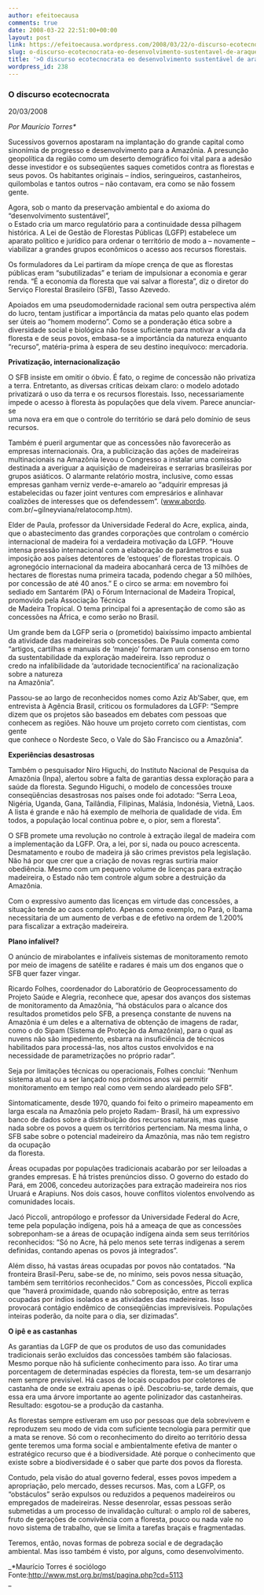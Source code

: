 ```yaml
---
author: efeitoecausa
comments: true
date: 2008-03-22 22:51:00+00:00
layout: post
link: https://efeitoecausa.wordpress.com/2008/03/22/o-discurso-ecotecnocrata-eo-desenvolvimento-sustentavel-de-araque/
slug: o-discurso-ecotecnocrata-eo-desenvolvimento-sustentavel-de-araque
title: '>O discurso ecotecnocrata eo desenvolvimento sustentável de araque'
wordpress_id: 238
---
```


>

### O discurso ecotecnocrata

20/03/2008  
  
_Por Maurício Torres*_  
  
Sucessivos governos apostaram na implantação do grande capital como sinonímia de progresso e desenvolvimento para a Amazônia. A presunção geopolítica da região como um deserto demográfico foi vital para a adesão desse investidor e os subseqüentes saques cometidos contra as florestas e seus povos. Os habitantes originais – índios, seringueiros, castanheiros, quilombolas e tantos outros – não contavam, era como se não fossem gente.  
  
Agora, sob o manto da preservação ambiental e do axioma do “desenvolvimento sustentável”,  
o Estado cria um marco regulatório para a continuidade dessa pilhagem histórica. A Lei de Gestão de Florestas Públicas (LGFP) estabelece um aparato político e jurídico para ordenar o território de modo a – novamente – viabilizar a grandes grupos econômicos o acesso aos recursos florestais.  
  
Os formuladores da Lei partiram da míope crença de que as florestas públicas eram “subutilizadas” e teriam de impulsionar a economia e gerar renda. “É a economia da floresta que vai salvar a floresta”, diz o diretor do Serviço Florestal Brasileiro (SFB), Tasso Azevedo.  
  
Apoiados em uma pseudomodernidade racional sem outra perspectiva além do lucro, tentam justificar a importância da matas pelo quanto elas podem ser úteis ao “homem moderno”. Como se a ponderação ética sobre a diversidade social e biológica não fosse suficiente para motivar a vida da floresta e de seus povos, embasa-se a importância da natureza enquanto “recurso”, matéria-prima à espera de seu destino inequívoco: mercadoria.  
  
**Privatização, internacionalização**  
  
O SFB insiste em omitir o óbvio. É fato, o regime de concessão não privatiza a terra. Entretanto, as diversas críticas deixam claro: o modelo adotado privatizará o uso da terra e os recursos florestais. Isso, necessariamente impede o acesso à floresta às populações que dela vivem. Parece anunciar-se  
uma nova era em que o controle do território se dará pelo domínio de seus recursos.  
  
Também é pueril argumentar que as concessões não favorecerão as empresas internacionais. Ora, a publicização das ações de madeireiras multinacionais na Amazônia levou o Congresso a instalar uma comissão destinada a averiguar a aquisição de madeireiras e serrarias brasileiras por grupos asiáticos. O alarmante relatório mostra, inclusive, como essas empresas ganham verniz verde-e-amarelo ao “adquirir empresas já estabelecidas ou fazer joint ventures com empresários e alinhavar coalizões de interesses que os defendessem”. (www.abordo. com.br/~gilneyviana/relatocomp.htm).  
  
Elder de Paula, professor da Universidade Federal do Acre, explica, ainda, que o abastecimento das grandes corporações que controlam o comércio internacional de madeira foi a verdadeira motivação da LGFP. “Houve intensa pressão internacional com a elaboração de parâmetros e sua imposição aos países detentores de ‘estoques’ de florestas tropicais. O agronegócio internacional da madeira abocanhará cerca de 13 milhões de hectares de florestas numa primeira tacada, podendo chegar a 50 milhões, por concessão de até 40 anos.” E o circo se arma: em novembro foi sediado em Santarém (PA) o Fórum Internacional de Madeira Tropical, promovido pela Associação Técnica  
de Madeira Tropical. O tema principal foi a apresentação de como são as concessões na África, e como serão no Brasil.  
  
Um grande bem da LGFP seria o (prometido) baixíssimo impacto ambiental da atividade das madeireiras sob concessões. De Paula comenta como “artigos, cartilhas e manuais de ‘manejo’ formaram um consenso em torno da sustentabilidade da exploração madeireira. Isso reproduz o  
credo na infalibilidade da ‘autoridade tecnocientífica’ na racionalização sobre a natureza  
na Amazônia”.  
  
Passou-se ao largo de reconhecidos nomes como Aziz Ab’Saber, que, em entrevista à Agência Brasil, criticou os formuladores da LGFP: “Sempre dizem que os projetos são baseados em debates com pessoas que conhecem as regiões. Não houve um projeto correto com cientistas, com gente  
que conhece o Nordeste Seco, o Vale do São Francisco ou a Amazônia”.  
  
**Experiências desastrosas**  
  
Também o pesquisador Niro Higuchi, do Instituto Nacional de Pesquisa da Amazônia (Inpa), alertou sobre a falta de garantias dessa exploração para a saúde da floresta. Segundo Higuchi, o modelo de concessões trouxe conseqüências desastrosas nos países onde foi adotado: “Serra Leoa, Nigéria, Uganda, Gana, Tailândia, Filipinas, Malásia, Indonésia, Vietnã, Laos. A lista é grande e não há exemplo de melhoria de qualidade de vida. Em todos, a população local continua pobre e, o pior, sem a floresta”.  
  
O SFB promete uma revolução no controle à extração ilegal de madeira com a implementação da LGFP. Ora, a lei, por si, nada ou pouco acrescenta. Desmatamento e roubo de madeira já são crimes previstos pela legislação. Não há por que crer que a criação de novas regras surtiria maior obediência. Mesmo com um pequeno volume de licenças para extração madeireira, o Estado não tem controle algum sobre a destruição da Amazônia.  
  
Com o expressivo aumento das licenças em virtude das concessões, a situação tende ao caos completo. Apenas como exemplo, no Pará, o Ibama necessitaria de um aumento de verbas e de efetivo na ordem de 1.200% para fiscalizar a extração madeireira.  
  
**Plano infalível?**  
  
O anúncio de mirabolantes e infalíveis sistemas de monitoramento remoto por meio de imagens de satélite e radares é mais um dos enganos que o SFB quer fazer vingar.  
  
Ricardo Folhes, coordenador do Laboratório de Geoprocessamento do Projeto Saúde e Alegria, reconhece que, apesar dos avanços dos sistemas de monitoramento da Amazônia, “há obstáculos para o alcance dos resultados prometidos pelo SFB, a presença constante de nuvens na Amazônia é um deles e a alternativa de obtenção de imagens de radar, como o do Sipam (Sistema de Proteção da Amazônia), para o qual as nuvens não são impedimento, esbarra na insuficiência de técnicos habilitados para processá-las, nos altos custos envolvidos e na necessidade de parametrizações no próprio radar”.  
  
Seja por limitações técnicas ou operacionais, Folhes conclui: “Nenhum sistema atual ou a ser lançado nos próximos anos vai permitir monitoramento em tempo real como vem sendo alardeado pelo SFB”.  
  
Sintomaticamente, desde 1970, quando foi feito o primeiro mapeamento em larga escala na Amazônia pelo projeto Radam- Brasil, há um expressivo banco de dados sobre a distribuição dos recursos naturais, mas quase nada sobre os povos a quem os territórios pertenciam. Na mesma linha, o SFB sabe sobre o potencial madeireiro da Amazônia, mas não tem registro da ocupação  
da floresta.  
  
Áreas ocupadas por populações tradicionais acabarão por ser leiloadas a grandes empresas. E há tristes prenúncios disso. O governo do estado do Pará, em 2006, concedeu autorizações para extração madeireira nos rios Uruará e Arapiuns. Nos dois casos, houve conflitos violentos envolvendo as comunidades locais.  
  
Jacó Piccoli, antropólogo e professor da Universidade Federal do Acre, teme pela população indígena, pois há a ameaça de que as concessões sobreponham-se a áreas de ocupação indígena ainda sem seus territórios reconhecidos: “Só no Acre, há pelo menos sete terras indígenas a serem  
definidas, contando apenas os povos já integrados”.  
  
Além disso, há vastas áreas ocupadas por povos não contatados. “Na fronteira Brasil-Peru, sabe-se de, no mínimo, seis povos nessa situação, também sem territórios reconhecidos.” Com as concessões, Piccoli explica que “haverá proximidade, quando não sobreposição, entre as terras ocupadas por índios isolados e as atividades das madeireiras. Isso provocará contágio endêmico de conseqüências imprevisíveis. Populações inteiras poderão, da noite para o dia, ser dizimadas”.  
  
**O ipê e as castanhas**  
  
As garantias da LGFP de que os produtos de uso das comunidades tradicionais serão excluídos das concessões também são falaciosas. Mesmo porque não há suficiente conhecimento para isso. Ao tirar uma porcentagem de determinadas espécies da floresta, tem-se um desarranjo nem sempre previsível. Há casos de locais ocupados por coletores de castanha de onde se extraiu apenas o ipê. Descobriu-se, tarde demais, que essa era uma árvore importante ao agente polinizador das castanheiras. Resultado: esgotou-se a produção da castanha.  
  
As florestas sempre estiveram em uso por pessoas que dela sobrevivem e reproduzem seu modo de vida com suficiente tecnologia para permitir que a mata se renove. Só com o reconhecimento do direito ao território dessa gente teremos uma forma social e ambientalmente efetiva de manter o estratégico recurso que é a biodiversidade. Até porque o conhecimento que existe sobre a biodiversidade é o saber que parte dos povos da floresta.  
  
Contudo, pela visão do atual governo federal, esses povos impedem a apropriação, pelo mercado, desses recursos. Mas, com a LGFP, os “obstáculos” serão expulsos ou reduzidos a pequenos madeireiros ou empregados de madeireiras. Nesse desenrolar, essas pessoas serão submetidas a um processo de invalidação cultural: o amplo rol de saberes, fruto de gerações de convivência com a floresta, pouco ou nada vale no novo sistema de trabalho, que se limita a tarefas braçais e fragmentadas.  
  
Teremos, então, novas formas de pobreza social e de degradação ambiental. Mas isso também é visto, por alguns, como desenvolvimento.  
  
_*Maurício Torres é sociólogo  
Fonte:http://www.mst.org.br/mst/pagina.php?cd=5113  
_

 
